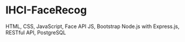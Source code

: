 # IHCI-FaceRecog

HTML, CSS, JavaScript, Face API JS, Bootstrap
Node.js with Express.js, RESTful API, PostgreSQL
